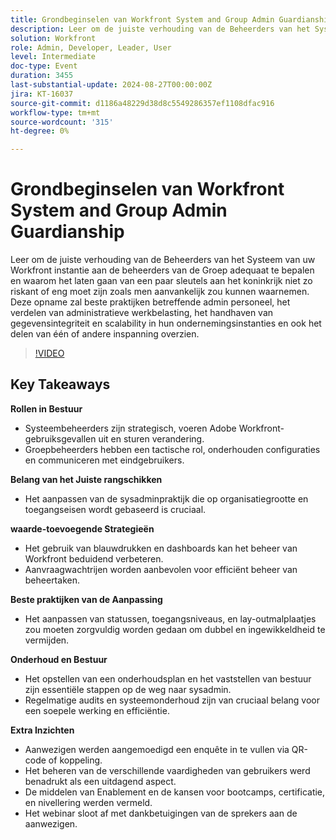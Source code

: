 ```yaml
---
title: Grondbeginselen van Workfront System and Group Admin Guardianship
description: Leer om de juiste verhouding van de Beheerders van het Systeem van uw Workfront instantie aan de beheerders van de Groep adequaat te bepalen en waarom het laten gaan van een paar sleutels aan het koninkrijk niet zo riskant of eng moet zijn zoals men aanvankelijk zou kunnen waarnemen. Deze opname zal beste praktijken betreffende admin personeel, het verdelen van administratieve werkbelasting, het handhaven van gegevensintegriteit en scalability in hun ondernemingsinstanties en ook het delen van één of andere inspanning overzien.
solution: Workfront
role: Admin, Developer, Leader, User
level: Intermediate
doc-type: Event
duration: 3455
last-substantial-update: 2024-08-27T00:00:00Z
jira: KT-16037
source-git-commit: d1186a48229d38d8c5549286357ef1108dfac916
workflow-type: tm+mt
source-wordcount: '315'
ht-degree: 0%

---
```



# Grondbeginselen van Workfront System and Group Admin Guardianship

Leer om de juiste verhouding van de Beheerders van het Systeem van uw Workfront instantie aan de beheerders van de Groep adequaat te bepalen en waarom het laten gaan van een paar sleutels aan het koninkrijk niet zo riskant of eng moet zijn zoals men aanvankelijk zou kunnen waarnemen. Deze opname zal beste praktijken betreffende admin personeel, het verdelen van administratieve werkbelasting, het handhaven van gegevensintegriteit en scalability in hun ondernemingsinstanties en ook het delen van één of andere inspanning overzien.

>[!VIDEO](https://video.tv.adobe.com/v/3433002/?learn=on)

## Key Takeaways

**Rollen in Bestuur**

* Systeembeheerders zijn strategisch, voeren Adobe Workfront-gebruiksgevallen uit en sturen verandering.
* Groepbeheerders hebben een tactische rol, onderhouden configuraties en communiceren met eindgebruikers.

**Belang van het Juiste rangschikken**

* Het aanpassen van de sysadminpraktijk die op organisatiegrootte en toegangseisen wordt gebaseerd is cruciaal.

**waarde-toevoegende Strategieën**

* Het gebruik van blauwdrukken en dashboards kan het beheer van Workfront beduidend verbeteren.
* Aanvraagwachtrijen worden aanbevolen voor efficiënt beheer van beheertaken.

**Beste praktijken van de Aanpassing**

* Het aanpassen van statussen, toegangsniveaus, en lay-outmalplaatjes zou moeten zorgvuldig worden gedaan om dubbel en ingewikkeldheid te vermijden.

**Onderhoud en Bestuur**

* Het opstellen van een onderhoudsplan en het vaststellen van bestuur zijn essentiële stappen op de weg naar sysadmin.
* Regelmatige audits en systeemonderhoud zijn van cruciaal belang voor een soepele werking en efficiëntie.

**Extra Inzichten**

* Aanwezigen werden aangemoedigd een enquête in te vullen via QR-code of koppeling.
* Het beheren van de verschillende vaardigheden van gebruikers werd benadrukt als een uitdagend aspect.
* De middelen van Enablement en de kansen voor bootcamps, certificatie, en nivellering werden vermeld.
* Het webinar sloot af met dankbetuigingen van de sprekers aan de aanwezigen.
